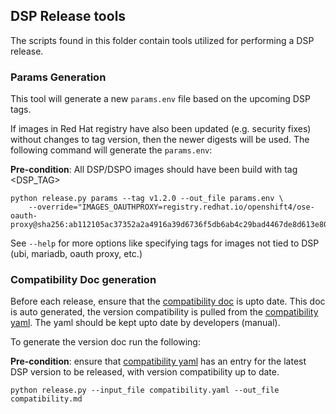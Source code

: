 ## DSP Release tools

The scripts found in this folder contain tools utilized for performing a DSP release. 

### Params Generation
This tool will generate a new `params.env` file based on the upcoming DSP tags. 

If images in Red Hat registry have also been updated (e.g. security fixes) without changes to tag version, then the newer 
digests will be used. The following command will generate the `params.env`: 

**Pre-condition**: All DSP/DSPO images should have been build with tag <DSP_TAG>
```
python release.py params --tag v1.2.0 --out_file params.env \
    --override="IMAGES_OAUTHPROXY=registry.redhat.io/openshift4/ose-oauth-proxy@sha256:ab112105ac37352a2a4916a39d6736f5db6ab4c29bad4467de8d613e80e9bb33"
```

See `--help` for more options like specifying tags for images not tied to DSP (ubi, mariadb, oauth proxy, etc.)

### Compatibility Doc generation
Before each release, ensure that the [compatibility doc] is upto date. This doc is auto generated, the version compatibility 
is pulled from the [compatibility yaml]. The yaml should be kept upto date by developers (manual).

To generate the version doc run the following: 

**Pre-condition**: ensure that [compatibility yaml] has an entry for the latest DSP version to be released, with version 
compatibility up to date.

```
python release.py --input_file compatibility.yaml --out_file compatibility.md
```


[compatibility doc]: ../../docs/release/compatibility.md
[compatibility yaml]: ../../docs/release/compatibility.yaml
